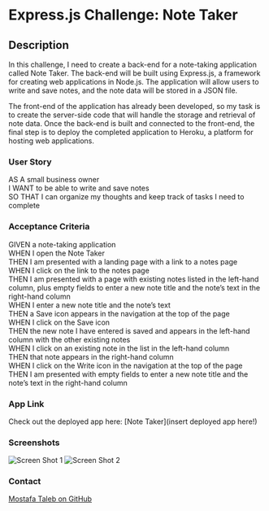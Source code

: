 # Express.js Challenge: Note Taker

## Description

In this challenge, I need to create a back-end for a note-taking application called Note Taker. The back-end will be built using Express.js, a framework for creating web applications in Node.js. The application will allow users to write and save notes, and the note data will be stored in a JSON file.

The front-end of the application has already been developed, so my task is to create the server-side code that will handle the storage and retrieval of note data. Once the back-end is built and connected to the front-end, the final step is to deploy the completed application to Heroku, a platform for hosting web applications.

### User Story

AS A small business owner  
I WANT to be able to write and save notes  
SO THAT I can organize my thoughts and keep track of tasks I need to complete  

### Acceptance Criteria

GIVEN a note-taking application  
WHEN I open the Note Taker  
THEN I am presented with a landing page with a link to a notes page  
WHEN I click on the link to the notes page  
THEN I am presented with a page with existing notes listed in the left-hand column, plus empty fields to enter a new note title and the note’s text in the right-hand column  
WHEN I enter a new note title and the note’s text  
THEN a Save icon appears in the navigation at the top of the page  
WHEN I click on the Save icon  
THEN the new note I have entered is saved and appears in the left-hand column with the other existing notes  
WHEN I click on an existing note in the list in the left-hand column  
THEN that note appears in the right-hand column  
WHEN I click on the Write icon in the navigation at the top of the page  
THEN I am presented with empty fields to enter a new note title and the note’s text in the right-hand column  

### App Link
Check out the deployed app here: [Note Taker](insert deployed app here!)

### Screenshots

![Screen Shot 1](https://github.com/Mufasa91/Mod11Challenge_Note-Taking-App/assets/83317292/70434e35-8a60-466b-9d41-6b5019171ab7)
![Screen Shot 2](https://github.com/Mufasa91/Mod11Challenge_Note-Taking-App/assets/83317292/ad3cf23d-b929-4ec5-9a57-f2a17840f948)

### Contact

[Mostafa Taleb on GitHub](http://github.com/Mufasa91)
